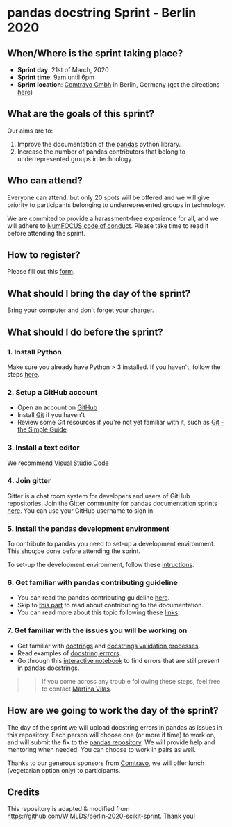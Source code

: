 # pandas docstring Sprint - Berlin 2020

## When/Where is the sprint taking place?
- **Sprint day**: 21st of March, 2020
- **Sprint time**: 9am until 6pm
- **Sprint location**: [Comtravo Gmbh](https://www.comtravo.com/de/) in Berlin, Germany (get the directions [here](https://www.google.com/maps/place/Comtravo+GmbH/@52.49445,13.4208812,17z/data=!3m1!4b1!4m5!3m4!1s0x47a84e3a1ac9d0a3:0xae81205016b51c44!8m2!3d52.49445!4d13.4230699?shorturl=1))


## What are the goals of this sprint?
Our aims are to:
1. Improve the documentation of the [pandas](https://pandas.pydata.org/) python library.
2. Increase the number of pandas contributors that belong to underrepresented groups in technology.


## Who can attend?
Everyone can attend, but only 20 spots will be offered and we will give priority to participants belonging to underrepresented groups in technology.

We are commited to provide a harassment-free experience for all, and we will adhere to [NumFOCUS code of conduct](https://numfocus.org/code-of-conduct). Please take time to read it before attending the sprint.


## How to register?
Please fill out this [form](https://forms.gle/ZCYxnNk9GM8eWX6XA).


## What should I bring the day of the sprint?
Bring your computer and don't forget your charger.


## What should I do before the sprint?
### 1. Install Python
Make sure you already have Python > 3 installed. If you haven't, follow the steps [here](https://www.python.org/downloads/).

### 2. Setup a GitHub account
- Open an account on [GitHub](https://github.com)
- Install [Git](https://git-scm.com/book/en/v2/Getting-Started-Installing-Git) if you haven't
- Review some Git resources if you're not yet familiar with it, such as [Git - the Simple Guide](https://rogerdudler.github.io/git-guide/)

### 3. Install a text editor
We recommend [Visual Studio Code](https://code.visualstudio.com/)

### 4. Join gitter
Gitter is a chat room system for developers and users of GitHub repositories.  Join the Gitter community for pandas documentation sprints [here](https://gitter.im/py-sprints/pandas-doc). You can use your GitHub username to sign in.

### 5. Install the pandas development environment
To contribute to pandas you need to set-up a development environment. This shou;be done before attending the sprint. 

To set-up the development environment, follow these [intructions](https://dev.pandas.io/docs/development/contributing.html#contributing-dev-env).

### 6. Get familiar with pandas contributing guideline
- You can read the pandas contributing guideline [here](https://dev.pandas.io/docs/development/contributing.html).
- Skip to [this part](https://dev.pandas.io/docs/development/contributing.html#contributing-to-the-documentation) to read about contributing to the documentation.
- You can read more about this topic following these [links](https://www.pandanistas.org/pages/resources.html).

### 7. Get familiar with the issues you will be working on
- Get familiar with [doctrings](https://dev.pandas.io/docs/development/contributing_docstring.html#docstring) and [docstrings validation processes](https://github.com/pandanistas/docstring_notebooks/wiki/Docstrings).
- Read examples of [docstring errrors](https://github.com/pandanistas/docstring_notebooks/wiki/Docstring-Errors-Examples).
- Go through this [interactive notebook](https://github.com/pandanistas/docstring_notebooks) to find errors that are still present in pandas docstrings. 

> > If you come across any trouble following these steps, feel free to contact [Martina Vilas](https://github.com/martinagvilas).

## How are we going to work the day of the sprint?
The day of the sprint we will upload docstring errors in pandas as issues in this repository. Each person will choose one (or more if time) to work on, and will submit the fix to the [pandas repository](https://github.com/pandas-dev/pandas). We will provide help and mentoring when needed. You can choose to work in pairs as well.

Thanks to our generous sponsors from [Comtravo](https://www.comtravo.com/de/), we will offer lunch (vegetarian option only) to participants.

## Credits
This repository is adapted & modified from https://github.com/WiMLDS/berlin-2020-scikit-sprint. Thank you!